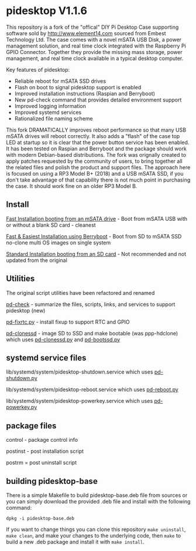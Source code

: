 pidesktop  V1.1.6
=================
This repository is a fork of the "offical" DIY Pi Desktop Case supporting software sold by http://www.element14.com sourced from Embest Technology Ltd. The case comes with a novel mSATA USB Disk, a power management solution, and real time clock integrated with the Raspberry Pi GPIO Connector.  Together they provide the missing mass storage, power management, and real time clock available in a typical desktop computer.

Key features of pidesktop:
- Reliable reboot for mSATA SSD drives
- Flash on boot to signal pidesktop support is enabled
- Improved installation instructions (Raspian and Berryboot)
- New pd-check command that provides detailed environment support
- Improved logging information
- Improved systemd services
- Rationalized file naming scheme

This fork DRAMATICALLY improves reboot performance so that many USB mSATA drives will reboot correctly.  It also adds a "flash" of the case top LED at startup so it is clear that the power button service has been enabled.  It has been tested on Raspian and Berryboot and the package should work with modern Debian-based distributions.   The fork was orignally created to apply patches requested by the community of users, to bring together all the related files and polish the product and support files. The approach here is focused on using a RP3 Model B+ (2018) and a USB mSATA SSD, if you don't take advantage of that capability there is not much point in purchasing the case.  It should work fine on an older RP3 Model B.

Install
-------
[Fast Installation booting from an mSATA drive](install.md) - Boot from mSATA USB with or without a blank SD card - cleanest

[Fast & Easiest Installation using Berryboot](berry.md) - Boot from SD to mSATA SSD no-clone multi OS images on single system

[Standard Installation booting from an SD card](documents/Installation-Manual.md) - Not recommended and not updated from the original

Utilities
----------
The original script utilities have been refactored and renamed

[pd-check](pidesktop-base/usr/share/pidesktop/script/pd-check) - summarize the files, scripts, links, and services to support pidesktop (new)

[pd-fixrtc.py](pidesktop-base/usr/share/pidesktop/python/pd-fixrtc.py) - install fixup to support RTC and GPIO

[pd-clonessd](pidesktop-base/usr/share/pidesktop/script/pd-clonessd) - image SD to SSD and make bootable (was ppp-hdclone) 
which uses [pd-clonessd.py](pidesktop-base/usr/share/pidesktop/python/pd-clonessd.py) and [pd-bootssd.py](pidesktop-base/usr/share/pidesktop/python/pd-bootssd.py) 

systemd service files
---------------------
lib/systemd/system/pidesktop-shutdown.service which uses [pd-shutdown.py](pidesktop-base/usr/share/pidesktop/python/pd-shutdown.py)

lib/systemd/system/pidesktop-reboot.service which uses [pd-reboot.py](pidesktop-base/usr/share/pidesktop/python/pd-reboot.py)

lib/systemd/system/pidesktop-powerkey.service which uses [pd-powerkey.py](pidesktop-base/usr/share/pidesktop/python/pd-powerkey.py)

package files
-------------
control - package control info

postinst - post installation script

postrm = post uninstall script

building pidesktop-base
-----------------------
There is a simple Makefile to build pidesktop-base.deb file from sources or you can simply download the provided .deb file and install with the following command:

`dpkg -i pidesktop-base.deb`

If you want to change things you can clone this repository `make uninstall`, `make clean`, and make your changes to the underlying code, then `make` to build a new .deb package and install it with `make install`.
